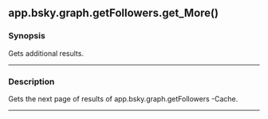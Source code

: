 app.bsky.graph.getFollowers.get_More()
--------------------------------------




### Synopsis
Gets additional results.



---


### Description

Gets the next page of results of app.bsky.graph.getFollowers -Cache.



---
